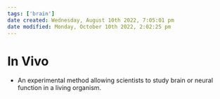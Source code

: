```yaml
---
tags: ['brain']
date created: Wednesday, August 10th 2022, 7:05:01 pm
date modified: Monday, October 10th 2022, 2:02:25 pm
---
```


# In Vivo
- An experimental method allowing scientists to study brain or neural function in a living organism.




